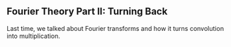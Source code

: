 ## Fourier Theory Part II: Turning Back

Last time, we talked about Fourier transforms and how it turns convolution into multiplication. 
